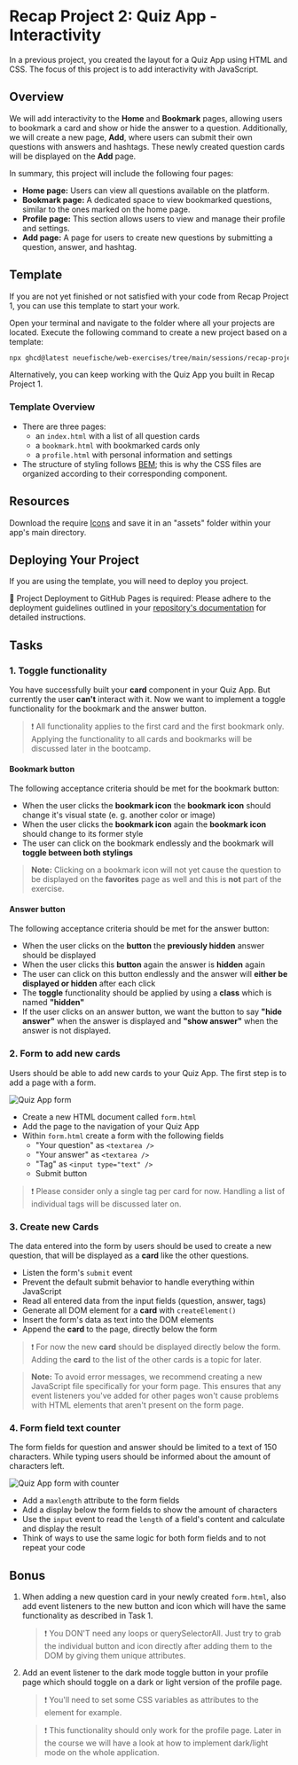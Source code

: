 # Recap Project 2: Quiz App - Interactivity

In a previous project, you created the layout for a Quiz App using HTML and CSS. The focus of this project is to add interactivity with JavaScript.

## Overview

We will add interactivity to the **Home** and **Bookmark** pages, allowing users to bookmark a card and show or hide the answer to a question. Additionally, we will create a new page, **Add**, where users can submit their own questions with answers and hashtags. These newly created question cards will be displayed on the **Add** page.

In summary, this project will include the following four pages:

- **Home page:** Users can view all questions available on the platform.
- **Bookmark page:** A dedicated space to view bookmarked questions, similar to the ones marked on the home page.
- **Profile page:** This section allows users to view and manage their profile and settings.
- **Add page:** A page for users to create new questions by submitting a question, answer, and hashtag.

## Template

If you are not yet finished or not satisfied with your code from Recap Project 1, you can use this template to start your
work.

Open your terminal and navigate to the folder where all your projects are located. Execute the following
command to create a new project based on a template:

```bash
npx ghcd@latest neuefische/web-exercises/tree/main/sessions/recap-project-2/quiz-app -i
```

Alternatively, you can keep working with the Quiz App you built in Recap Project 1.

### Template Overview

- There are three pages:
  - an `index.html` with a list of all question cards
  - a `bookmark.html` with bookmarked cards only
  - a `profile.html` with personal information and settings
- The structure of styling follows [BEM](http://getbem.com/introduction/); this is why the CSS files
  are organized according to their corresponding component.

## Resources

Download the require [Icons](https://lucide.dev/icons/) and save it in an "assets" folder within your app's main directory.

## Deploying Your Project

If you are using the template, you will need to deploy you project.

🚀 Project Deployment to GitHub Pages is required: Please adhere to the deployment guidelines outlined in your [repository's documentation](https://github.com/neuefische/web-protocol-template/blob/main/docs/deployment-github-pages.md) for detailed instructions.

## Tasks

### 1. Toggle functionality

You have successfully built your **card** component in your Quiz App. But currently the user
**can't** interact with it. Now we want to implement a toggle functionality for the bookmark and the
answer button.

> ❗️ All functionality applies to the first card and the first bookmark only. Applying the
> functionality to all cards and bookmarks will be discussed later in the bootcamp.

#### Bookmark button

The following acceptance criteria should be met for the bookmark button:

- When the user clicks the **bookmark icon** the **bookmark icon** should change it's visual state
  (e. g. another color or image)
- When the user clicks the **bookmark icon** again the **bookmark icon** should change to its former
  style
- The user can click on the bookmark endlessly and the bookmark will **toggle between both
  stylings**

> **Note:** Clicking on a bookmark icon will not yet cause the question to be displayed on the
> **favorites** page as well and this is **not** part of the exercise.

#### Answer button

The following acceptance criteria should be met for the answer button:

- When the user clicks on the **button** the **previously hidden** answer should be displayed
- When the user clicks this **button** again the answer is **hidden** again
- The user can click on this button endlessly and the answer will **either be displayed or hidden**
  after each click
- The **toggle** functionality should be applied by using a **class** which is named **"hidden"**
- If the user clicks on an answer button, we want the button to say **"hide answer"** when the
  answer is displayed and **"show answer"** when the answer is not displayed.

### 2. Form to add new cards

Users should be able to add new cards to your Quiz App. The first step is to add a page with a form.

![Quiz App form](./wireframes/quiz-app-form-page.png)

- Create a new HTML document called `form.html`
- Add the page to the navigation of your Quiz App
- Within `form.html` create a form with the following fields
  - "Your question" as `<textarea />`
  - "Your answer" as `<textarea />`
  - "Tag" as `<input type="text" />`
  - Submit button

> ❗️ Please consider only a single tag per card for now. Handling a list of individual tags will be
> discussed later on.

### 3. Create new Cards

The data entered into the form by users should be used to create a new question, that will be
displayed as a **card** like the other questions.

- Listen the form's `submit` event
- Prevent the default submit behavior to handle everything within JavaScript
- Read all entered data from the input fields (question, answer, tags)
- Generate all DOM element for a **card** with `createElement()`
- Insert the form's data as text into the DOM elements
- Append the **card** to the page, directly below the form

> ❗️ For now the new **card** should be displayed directly below the form. Adding the **card** to
> the list of the other cards is a topic for later.

> **Note:** To avoid error messages, we recommend creating a new JavaScript file specifically for your form page. This ensures that any event listeners you've added for other pages won't cause problems with HTML elements that aren't present on the form page.

### 4. Form field text counter

The form fields for question and answer should be limited to a text of 150 characters. While typing
users should be informed about the amount of characters left.

![Quiz App form with counter](./wireframes/quiz-app-form-page-with-counter.png)

- Add a `maxlength` attribute to the form fields
- Add a display below the form fields to show the amount of characters
- Use the `input` event to read the `length` of a field's content and calculate and display the
  result
- Think of ways to use the same logic for both form fields and to not repeat your code

## Bonus

1. When adding a new question card in your newly created `form.html`, also add event listeners to the new button and icon which will have the same functionality as described in Task 1.

   > ❗️ You DON'T need any loops or querySelectorAll. Just try to grab the individual button and icon directly after adding them to the DOM by giving them unique attributes.

2. Add an event listener to the dark mode toggle button in your profile page which should toggle on a dark or light version of the profile page.

   > ❗️ You'll need to set some CSS variables as attributes to the <body> element for example.

   > ❗️ This functionality should only work for the profile page. Later in the course we will have a look at how to implement dark/light mode on the whole application.
